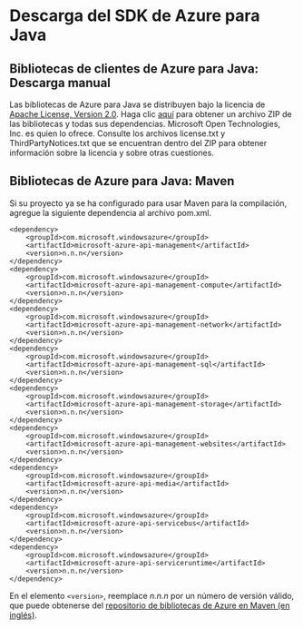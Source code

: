 # Descarga del SDK de Azure para Java

## Bibliotecas de clientes de Azure para Java: Descarga manual

Las bibliotecas de Azure para Java se distribuyen bajo la licencia de [Apache License, Version 2.0][]. Haga clic [aquí][] para obtener un archivo ZIP de las bibliotecas y todas sus dependencias. Microsoft Open Technologies, Inc. es quien lo ofrece. Consulte los archivos license.txt y ThirdPartyNotices.txt que se encuentran dentro del ZIP para obtener información sobre la licencia y sobre otras cuestiones.

## Bibliotecas de Azure para Java: Maven

Si su proyecto ya se ha configurado para usar Maven para la compilación, agregue la siguiente dependencia al archivo pom.xml.

    <dependency>
        <groupId>com.microsoft.windowsazure</groupId>
        <artifactId>microsoft-azure-api-management</artifactId>
        <version>n.n.n</version>
    </dependency>
    <dependency>
        <groupId>com.microsoft.windowsazure</groupId>
        <artifactId>microsoft-azure-api-management-compute</artifactId>
        <version>n.n.n</version>
    </dependency>
    <dependency>
        <groupId>com.microsoft.windowsazure</groupId>
        <artifactId>microsoft-azure-api-management-network</artifactId>
        <version>n.n.n</version>
    </dependency>
    <dependency>
        <groupId>com.microsoft.windowsazure</groupId>
        <artifactId>microsoft-azure-api-management-sql</artifactId>
        <version>n.n.n</version>
    </dependency>
    <dependency>
        <groupId>com.microsoft.windowsazure</groupId>
        <artifactId>microsoft-azure-api-management-storage</artifactId>
        <version>n.n.n</version>
    </dependency>
    <dependency>
        <groupId>com.microsoft.windowsazure</groupId>
        <artifactId>microsoft-azure-api-management-websites</artifactId>
        <version>n.n.n</version>
    </dependency>
    <dependency>
        <groupId>com.microsoft.windowsazure</groupId>
        <artifactId>microsoft-azure-api-media</artifactId>
        <version>n.n.n</version>
    </dependency>
    <dependency>
        <groupId>com.microsoft.windowsazure</groupId>
        <artifactId>microsoft-azure-api-servicebus</artifactId>
        <version>n.n.n</version>
    </dependency>
    <dependency>
        <groupId>com.microsoft.windowsazure</groupId>
        <artifactId>microsoft-azure-api-serviceruntime</artifactId>
        <version>n.n.n</version>
    </dependency>

En el elemento `<version>`, reemplace *n.n.n* por un número de versión válido, que puede obtenerse del [repositorio de bibliotecas de Azure en Maven (en inglés)][].

  [Apache License, Version 2.0]: http://www.apache.org/licenses/LICENSE-2.0.html
  [aquí]: http://go.microsoft.com/fwlink/?LinkId=253887
  [repositorio de bibliotecas de Azure en Maven (en inglés)]: http://go.microsoft.com/fwlink/?LinkID=286274
